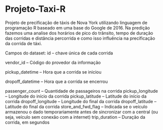 # Projeto-Taxi-R
Projeto de precificação de táxis de Nova York  utilizando linguagem de programação R baseado em uma base do Google de 2016.
Na predição fazemos uma analise dos horários de pico do trânsito, tempo de duração das corridas e distância percorrida e como isso influência na precificação da corrida de táxi.

Campos do dataset:
id – chave única de cada corrida

vendor_id – Código do provedor da informação

pickup_datetime – Hora que a corrida se iniciou

dropoff_datetime – Hora que a corrida se encerrou

passenger_count – Quantidade de passageiros na corrida
pickup_longitude – Longitude do início da corrida
pickup_latitude – Latitude do início da corrida
dropoff_longitude – Longitude do final da corrida
dropoff_latitude – Latitude do final da corrida
store_and_fwd_flag – Indicada se o veículo armazenou o dado
temporariamente antes de sincronizar com a central (ou seja, veículo sem
conexão com a internet)
trip_duration – Duração da corrida, em segundos

